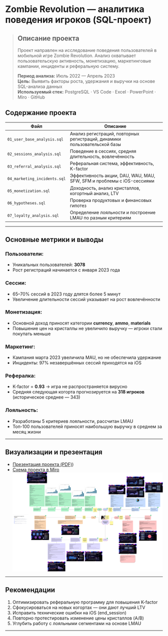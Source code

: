 # Zombie Revolution — аналитика поведения игроков (SQL-проект)

>## Описание проекта
>
>Проект направлен на исследование поведения пользователей в мобильной игре Zombie Revolution. 
>Анализ охватывает пользовательскую активность, монетизацию, маркетинговые кампании, инциденты и реферальную систему.
>
>**Период анализа:** Июль 2022 — Апрель 2023  
>**Цель:** Выявить факторы роста, удержания и выручки на основе SQL-анализа данных  
>**Используемый стек:** PostgreSQL · VS Code · Excel · PowerPoint · Miro · GitHub



##  Содержание проекта

| Файл | Описание |
|------|----------|
| `01_user_base_analysis.sql` | Анализ регистраций, повторных регистраций, динамики пользовательской базы |
| `02_sessions_analysis.sql` | Поведение в сессиях, средняя длительность, вовлечённость |
| `03_referral_analysis.sql` | Реферальная система, эффективность, K-factor |
| `04_marketing_incidents.sql` | Эффективность акции, DAU, WAU, MAU, SFW, SFM и проблемы с iOS-сессиями |
| `05_monetization.sql` | Доходность, анализ кристаллов, когортный анализ, LTV |
| `06_hypotheses.sql` | Проверка продуктовых и финансовых гипотез |
| `07_loyalty_analysis.sql` | Определение лояльности и построение LMAU по разным критериям |

---

##  Основные метрики и выводы

###  Пользователи:
- Уникальных пользователей: **3078**
- Рост регистраций начинается с января 2023 года

###  Сессии:
- 65–70% сессий в 2023 году длятся более 5 минут
- Увеличение длительности сессий указывает на рост вовлечённости

### Монетизация:
- Основной доход приносят категории **currency**, **ammo**, **materials**
- Повышение цен на кристаллы не увеличило выручку — игроки стали покупать меньше

### Маркетинг:
- Кампания марта 2023 увеличила MAU, но не обеспечила удержание
- Инциденты: 97% незавершённых сессий приходятся на iOS

### Рефералка:
- K-factor = **0.93** → игра не распространяется вирусно
- Средняя следующая когорта прогнозируется на **318 игроков** (историческое среднее — 343)

### Лояльность:
- Разработаны 5 критериев лояльности, рассчитан LMAU
- Топ-100 пользователей приносят наибольшую выручку в среднем за месяц жизни

---

##  Визуализации и презентация

-  [Презентация проекта (PDF)](https://github.com/Gulyserver/sql-game-analytics/blob/442d0ef8ee1b90ca056c52d4c2c70140dd7bd00f/presentation/Zombie%20revolution.pdf))
-  [Схема проекта в Miro](https://miro.com/app/board/uXjVINthjXI=/?share_link_id=418067126671)
  ![Miro-структура](screenshots/miro_structure.png)

---

##  Рекомендации

1. Оптимизировать реферальную программу для повышения K-factor
2. Сфокусироваться на новых когортах — они дают лучший LTV
3. Исправить технические ошибки на iOS (end_session)
4. Повторно протестировать изменение цены кристаллов (A/B)
5. Углубить работу с лояльными сегментами на основе LMAU

---


